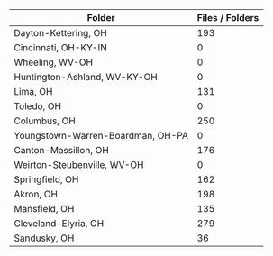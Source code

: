 | Folder                            |   Files / Folders |
|-----------------------------------|-------------------|
| Dayton-Kettering, OH              |               193 |
| Cincinnati, OH-KY-IN              |                 0 |
| Wheeling, WV-OH                   |                 0 |
| Huntington-Ashland, WV-KY-OH      |                 0 |
| Lima, OH                          |               131 |
| Toledo, OH                        |                 0 |
| Columbus, OH                      |               250 |
| Youngstown-Warren-Boardman, OH-PA |                 0 |
| Canton-Massillon, OH              |               176 |
| Weirton-Steubenville, WV-OH       |                 0 |
| Springfield, OH                   |               162 |
| Akron, OH                         |               198 |
| Mansfield, OH                     |               135 |
| Cleveland-Elyria, OH              |               279 |
| Sandusky, OH                      |                36 |